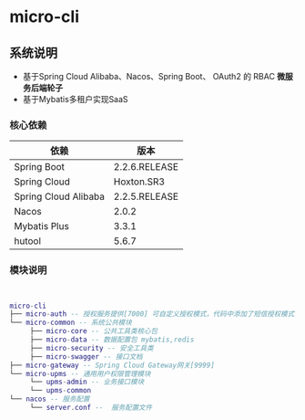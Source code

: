 # micro-cli



## 系统说明

- 基于Spring Cloud Alibaba、Nacos、Spring Boot、 OAuth2 的 RBAC **微服务后端轮子** 
- 基于Mybatis多租户实现SaaS

### 核心依赖

| 依赖                   | 版本          |
| ---------------------- | ------------- |
| Spring Boot            | 2.2.6.RELEASE |
| Spring Cloud           | Hoxton.SR3    |
| Spring Cloud Alibaba   | 2.2.5.RELEASE|
| Nacos                  | 2.0.2        |
| Mybatis Plus           | 3.3.1        |
| hutool                 | 5.6.7       |

### 模块说明

```lua


micro-cli
├── micro-auth -- 授权服务提供[7000] 可自定义授权模式，代码中添加了短信授权模式
└── micro-common -- 系统公共模块
     ├── micro-core -- 公共工具类核心包
     ├── micro-data -- 数据配置包 mybatis,redis
     ├── micro-security -- 安全工具类
     ├── micro-swagger -- 接口文档
├── micro-gateway -- Spring Cloud Gateway网关[9999]
└── micro-upms -- 通用用户权限管理模块
     └── upms-admin -- 业务接口模块
     └── upms-common
└── nacos -- 服务配置
     └── server.conf --  服务配置文件


